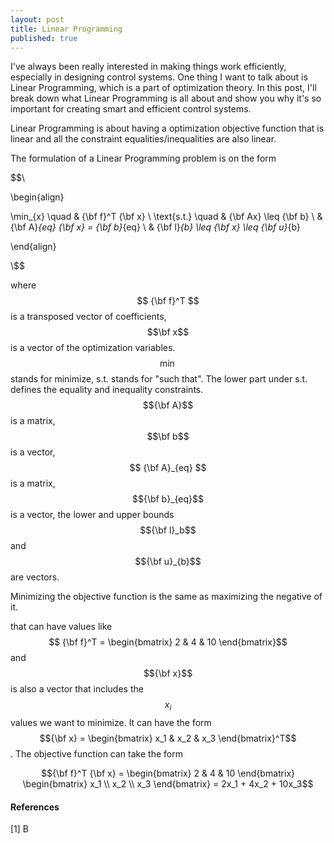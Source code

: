 ```yaml
---
layout: post
title: Linear Programming
published: true
---
```


I've always been really interested in making things work efficiently, especially in designing control systems. One thing I want to talk about is Linear Programming, which is a part of optimization theory. In this post, I'll break down what Linear Programming is all about and show you why it's so important for creating smart and efficient control systems.

Linear Programming is about having a optimization objective function that is linear and all the constraint equalities/inequalities are also linear.

The formulation of a Linear Programming problem is on the form

$$\\

\begin{align}

\min_{x} \quad & {\bf f}^T {\bf x} \\
\text{s.t.} \quad & {\bf Ax} \leq {\bf b} \\
& {\bf A}_{eq} {\bf x} = {\bf b}_{eq} \\
& {\bf l}_{b} \leq {\bf x} \leq {\bf u}_{b}

\end{align}

\\$$

where $$ {\bf f}^T $$ is a transposed vector of coefficients, $$\bf x$$ is a vector of the optimization variables. $$\min$$ stands for minimize, s.t. stands for "such that".
The lower part under s.t. defines the equality and inequality constraints. $${\bf A}$$ is a matrix, $$\bf b$$ is a vector, $$ {\bf A}_{eq} $$ is a matrix, $${\bf b}_{eq}$$ is a vector, the lower and upper bounds $${\bf l}_b$$ and $${\bf u}_{b}$$ are vectors. 


Minimizing the objective function is the same as maximizing the negative of it.

that can have values like 
$$ {\bf f}^T = \begin{bmatrix} 2 & 4 & 10 \end{bmatrix}$$ and $${\bf x}$$ is also a vector that includes the $$x_i$$ values we want to minimize.
It can have the form $${\bf x} = \begin{bmatrix} x_1 & x_2 & x_3 \end{bmatrix}^T$$.
The objective function can take the form

$${\bf f}^T {\bf x} = \begin{bmatrix} 2 & 4 & 10 \end{bmatrix} \begin{bmatrix} x_1 \\ x_2 \\ x_3 \end{bmatrix} = 2x_1 + 4x_2 + 10x_3$$ 


<!-- https://www.youtube.com/watch?v=bOKbSSxo8TA -->

#### References

[1]  B
